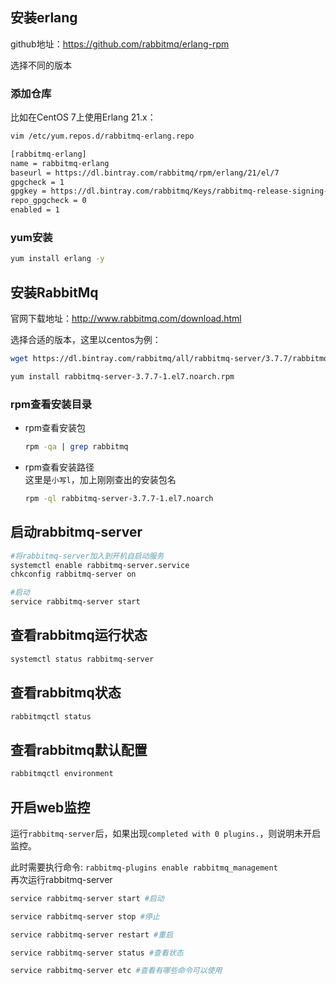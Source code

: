 ## 安装erlang
github地址：https://github.com/rabbitmq/erlang-rpm  

选择不同的版本  

### 添加仓库
比如在CentOS 7上使用Erlang 21.x：    
```bash
vim /etc/yum.repos.d/rabbitmq-erlang.repo

[rabbitmq-erlang]
name = rabbitmq-erlang
baseurl = https://dl.bintray.com/rabbitmq/rpm/erlang/21/el/7
gpgcheck = 1
gpgkey = https://dl.bintray.com/rabbitmq/Keys/rabbitmq-release-signing-key.asc
repo_gpgcheck = 0
enabled = 1
```

### yum安装
```bash
yum install erlang -y
```

## 安装RabbitMq
官网下载地址：http://www.rabbitmq.com/download.html  

选择合适的版本，这里以centos为例：  
```bash
wget https://dl.bintray.com/rabbitmq/all/rabbitmq-server/3.7.7/rabbitmq-server-3.7.7-1.el7.noarch.rpm

yum install rabbitmq-server-3.7.7-1.el7.noarch.rpm
```

### rpm查看安装目录
- rpm查看安装包  
    ```bash
    rpm -qa | grep rabbitmq
    ```
- rpm查看安装路径  
    这里是`小写l`，加上刚刚查出的安装包名  
    ```bash
    rpm -ql rabbitmq-server-3.7.7-1.el7.noarch
    ```

## 启动rabbitmq-server
```bash
#将rabbitmq-server加入到开机自启动服务
systemctl enable rabbitmq-server.service
chkconfig rabbitmq-server on

#启动
service rabbitmq-server start
```

## 查看rabbitmq运行状态
```bash
systemctl status rabbitmq-server
```

## 查看rabbitmq状态
```bash
rabbitmqctl status
```

## 查看rabbitmq默认配置
```bash
rabbitmqctl environment
```

## 开启web监控
运行`rabbitmq-server`后，如果出现`completed with 0 plugins.`，则说明未开启监控。  

此时需要执行命令: `rabbitmq-plugins enable rabbitmq_management`  
再次运行rabbitmq-server  

```bash
service rabbitmq-server start #启动

service rabbitmq-server stop #停止

service rabbitmq-server restart #重启

service rabbitmq-server status #查看状态

service rabbitmq-server etc #查看有哪些命令可以使用
```